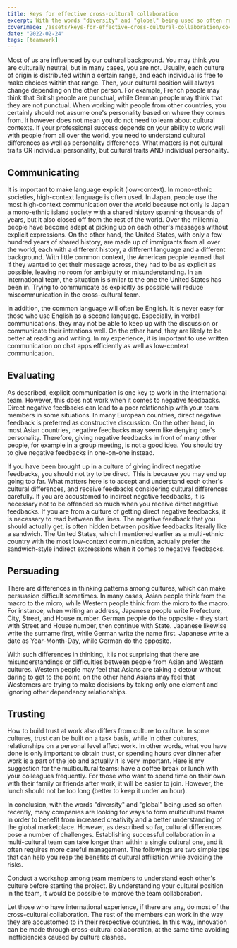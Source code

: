 ```yaml
---
title: Keys for effective cross-cultural collaboration
excerpt: With the words "diversity" and "global" being used so often recently, many companies are looking for ways to form multicultural teams in order to benefit from increased creativity and a better understanding of the global marketplace. However, cultural differences pose a number of challenges.
coverImage: /assets/keys-for-effective-cross-cultural-collaboration/cover.webp
date: "2022-02-24"
tags: [teamwork]
---
```


Most of us are influenced by our cultural background. You may think you are culturally neutral, but in many cases, you are not. Usually, each culture of origin is distributed within a certain range, and each individual is free to make choices within that range. Then, your cultural position will always change depending on the other person. For example, French people may think that British people are punctual, while German people may think that they are not punctual. When working with people from other countries, you certainly should not assume one's personality based on where they comes from. It however does not mean you do not need to learn about cultural contexts. If your professional success depends on your ability to work well with people from all over the world, you need to understand cultural differences as well as personality differences. What matters is not cultural traits OR individual personality, but cultural traits AND individual personality.

## Communicating

It is important to make language explicit (low-context). In mono-ethnic societies, high-context language is often used. In Japan, people use the most high-context communication over the world because not only is Japan a mono-ethnic island society with a shared history spanning thousands of years, but it also closed off from the rest of the world. Over the millennia, people have become adept at picking up on each other's messages without explicit expressions. On the other hand, the United States, with only a few hundred years of shared history, are made up of immigrants from all over the world, each with a different history, a different language and a different background. With little common context, the American people learned that if they wanted to get their message across, they had to be as explicit as possible, leaving no room for ambiguity or misunderstanding. In an international team, the situation is similar to the one the United States has been in. Trying to communicate as explicitly as possible will reduce miscommunication in the cross-cultural team.

In addition, the common language will often be English. It is never easy for those who use English as a second language. Especially, in verbal communications, they may not be able to keep up with the discussion or communicate their intentions well. On the other hand, they are likely to be better at reading and writing. In my experience, it is important to use written communication on chat apps efficiently as well as low-context communication.

## Evaluating

As described, explicit communication is one key to work in the international team. However, this does not work when it comes to negative feedbacks. Direct negative feedbacks can lead to a poor relationship with your team members in some situations. In many European countries, direct negative feedback is preferred as constructive discussion. On the other hand, in most Asian countries, negative feedbacks may seem like denying one's personality. Therefore, giving negative feedbacks in front of many other people, for example in a group meeting, is not a good idea. You should try to give negative feedbacks in one-on-one instead.

If you have been brought up in a culture of giving indirect negative feedbacks, you should not try to be direct. This is because you may end up going too far. What matters here is to accept and understand each other's cultural differences, and receive feedbacks considering cultural differences carefully. If you are accustomed to indirect negative feedbacks, it is necessary not to be offended so much when you receive direct negative feedbacks. If you are from a culture of getting direct negative feedbacks, it is necessary to read between the lines. The negative feedback that you should actually get, is often hidden between positive feedbacks literally like a sandwich. The United States, which I mentioned earlier as a multi-ethnic country with the most low-context communication, actually prefer the sandwich-style indirect expressions when it comes to negative feedbacks.

## Persuading

There are differences in thinking patterns among cultures, which can make persuasion difficult sometimes. In many cases, Asian people think from the macro to the micro, while Western people think from the micro to the macro. For instance, when writing an address, Japanese people write Prefecture, City, Street, and House number. German people do the opposite - they start with Street and House number, then continue with State. Japanese likewise write the surname first, while German write the name first. Japanese write a date as Year-Month-Day, while German do the opposite.

With such differences in thinking, it is not surprising that there are misunderstandings or difficulties between people from Asian and Western cultures. Western people may feel that Asians are taking a detour without daring to get to the point, on the other hand Asians may feel that Westerners are trying to make decisions by taking only one element and ignoring other dependency relationships.

## Trusting

How to build trust at work also differs from culture to culture. In some cultures, trust can be built on a task basis, while in other cultures, relationships on a personal level affect work. In other words, what you have done is only important to obtain trust, or spending hours over dinner after work is a part of the job and actually it is very important. Here is my suggestion for the multicultural teams: have a coffee break or lunch with your colleagues frequently. For those who want to spend time on their own with their family or friends after work, it will be easier to join. However, the lunch should not be too long (better to keep it under an hour).

In conclusion, with the words "diversity" and "global" being used so often recently, many companies are looking for ways to form multicultural teams in order to benefit from increased creativity and a better understanding of the global marketplace. However, as described so far, cultural differences pose a number of challenges. Establishing successful collaboration in a multi-cultural team can take longer than within a single cultural one, and it often requires more careful management. The followings are two simple tips that can help you reap the benefits of cultural affiliation while avoiding the risks.

Conduct a workshop among team members to understand each other's culture before starting the project. By understanding your cultural position in the team, it would be possible to improve the team collaboration.

Let those who have international experience, if there are any, do most of the cross-cultural collaboration. The rest of the members can work in the way they are accustomed to in their respective countries. In this way, innovation can be made through cross-cultural collaboration, at the same time avoiding inefficiencies caused by culture clashes.
